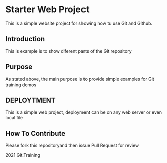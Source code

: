 # Starter Web Project

This is a simple website project
for showing how tu use Git and Github.

## Introduction

This is example is to show diferent parts 
of the Git repository

## Purpose

As stated above, the main purpose is 
to provide simple examples for Git 
training demos

## DEPLOYTMENT

This is a simple web project, deployment
can be on any web server or even local
file

## How To Contribute

Please fork this repositoryand then issue Pull Request
for review

2021 Git.Training